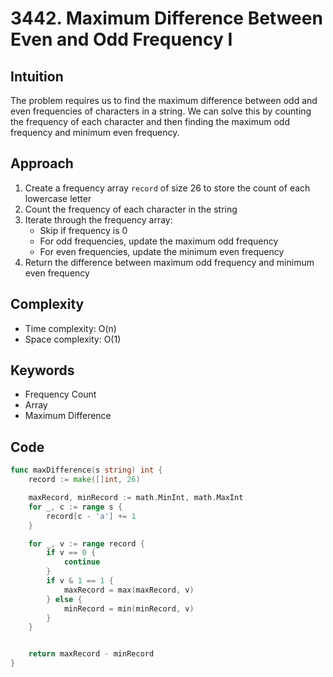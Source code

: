 # 3442. Maximum Difference Between Even and Odd Frequency I

## Intuition

The problem requires us to find the maximum difference between odd and even frequencies of characters in a string. We can solve this by counting the frequency of each character and then finding the maximum odd frequency and minimum even frequency.

## Approach

1. Create a frequency array `record` of size 26 to store the count of each lowercase letter
2. Count the frequency of each character in the string
3. Iterate through the frequency array:
    - Skip if frequency is 0
    - For odd frequencies, update the maximum odd frequency
    - For even frequencies, update the minimum even frequency
4. Return the difference between maximum odd frequency and minimum even frequency

## Complexity

- Time complexity: O(n)
- Space complexity: O(1)

## Keywords

- Frequency Count
- Array
- Maximum Difference

## Code

```go
func maxDifference(s string) int {
    record := make([]int, 26)

    maxRecord, minRecord := math.MinInt, math.MaxInt
    for _, c := range s {
        record[c - 'a'] += 1
    }

    for _, v := range record {
        if v == 0 {
            continue
        }
        if v & 1 == 1 {
            maxRecord = max(maxRecord, v)
        } else {
            minRecord = min(minRecord, v)
        }
    }


    return maxRecord - minRecord
}
```
